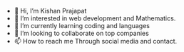 - 👋 Hi, I’m Kishan Prajapat
- 👀 I’m interested in web development and Mathematics.
- 🌱 I’m currently learning coding and languages
- 💞️ I’m looking to collaborate on top companies
- 📫 How to reach me Through social media and contact.

<!---
kishanprajapat2564788/kishanprajapat2564788 is a ✨ special ✨ repository because its `README.md` (this file) appears on your GitHub profile.
You can click the Preview link to take a look at your changes.
--->
